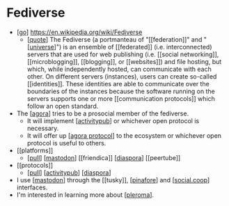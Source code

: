 # Fediverse

- [[go]] https://en.wikipedia.org/wiki/Fediverse
  - [[quote]] The Fediverse (a portmanteau of "[[federation]]" and "[[universe]]") is an ensemble of [[federated]] (i.e. interconnected) servers that are used for web publishing (i.e. [[social networking]], [[microblogging]], [[blogging]], or [[websites]]) and file hosting, but which, while independently hosted, can communicate with each other. On different servers (instances), users can create so-called [[identities]]. These identities are able to communicate over the boundaries of the instances because the software running on the servers supports one or more [[communication protocols]] which follow an open standard.
- The [[agora]] tries to be a prosocial member of the fediverse.
  - It will implement [[activitypub]] or whichever open protocol is necessary.
  - It will offer up [[agora protocol]] to the ecosystem or whichever open protocol is useful to others.
- [[platforms]]
  - [[pull]] [[mastodon]] [[friendica]] [[diaspora]] [[peertube]]
- [[protocols]]
  - [[pull]] [[activitypub]] [[diaspora]]
- I use [[mastodon]] through the [[tusky]], [[pinafore]] and [[social.coop]] interfaces.
- I'm interested in learning more about [[pleroma]].

[//begin]: # "Autogenerated link references for markdown compatibility"
[go]: go "Go"
[quote]: quote "Quote"
[universe]: universe "Universe"
[agora]: agora "Agora"
[activitypub]: activitypub "ActivityPub"
[agora protocol]: agora-protocol "Agora Protocol"
[pull]: pull "Pull"
[mastodon]: mastodon "Mastodon"
[diaspora]: diaspora "Diaspora"
[pinafore]: pinafore "Pinafore"
[social.coop]: social.coop "social.coop"
[pleroma]: pleroma "Pleroma"
[//end]: # "Autogenerated link references"